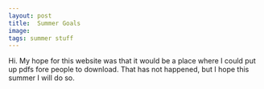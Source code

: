 ```yaml
---
layout: post
title:  Summer Goals
image:
tags: summer stuff
---
```


Hi.  My hope for this website was that it would be a place where I could put up pdfs fore people to download. That has not happened, but I hope this summer I will do so.
